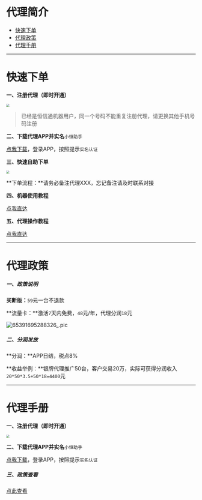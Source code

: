 # 代理简介

- [快速下单](#快速下单)
- [代理政策](#代理政策)
- [代理手册](#代理手册)

---

# 快速下单

**一、注册代理（即时开通）**

[<img src="https://wiki.zjkmkj.com/media/202208302105457.png" style="zoom:50%;" />](https://appweb.bjmymf.com/index.html?product=cxzfposzs#/register?welcomecode=637f1f18186242761ef75689&inviteAgentType=1&name=%2a%E5%BE%B7%E6%94%BF%28189%2a%2a%2a%2a4555%29)

> 已经是恒信通机器用户，同一个号码不能重复注册代理，请更换其他手机号码注册

**二、下载代理APP并实名**`小恒助手`

[点我下载](https://appweb.bjmymf.com/index.html?product=cxzfzs#/download)，登录APP，按照提示`实名认证`

**三、快速自助下单**

[<img src="https://wiki.zjkmkj.com/media/202208302105469.png" style="zoom:50%;" />](http://kmshop.zjkmkj.com/pages/goods_details/index?id=44)

**下单流程：**请务必备注代理XXX，忘记备注请及时联系对接

**四、机器使用教程**

[点我直达](tool/hxt.md)

**五、代理操作教程**

[点我直达](#代理手册)

------

# 代理政策

##### 一、政策说明

**买断版：**`59`元一台不退款

**流量卡：**激活`7`天内免费，`48`元/年，代理分润`18`元

![65391695288326_.pic](https://wiki.zjkmkj.com/media/202309211726356.jpg)

##### **二、分润发放**

**分润：**APP日结，税点8%

**收益举例：**银牌代理推广50台，客户交易20万，实际可获得分润收入`20*50*3.5+50*18=4400`元

------

# 代理手册

**一、注册代理（即时开通）**

[<img src="https://wiki.zjkmkj.com/media/202208302105457.png" style="zoom:50%;" />](https://appweb.bjmymf.com/index.html?product=cxzfposzs#/register?welcomecode=637f1f18186242761ef75689&inviteAgentType=1&name=%2a%E5%BE%B7%E6%94%BF%28189%2a%2a%2a%2a4555%29)

**二、下载代理APP并实名**`小恒助手`

[点我下载](https://appweb.bjmymf.com/index.html?product=cxzfzs#/download)，登录APP，按照提示`实名认证`

##### 三、政策查看

[点此查看](#代理政策)

